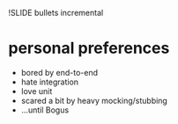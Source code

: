 !SLIDE bullets incremental

# personal preferences
* bored by end-to-end
* hate integration
* love unit
* scared a bit by heavy mocking/stubbing
* …until Bogus
